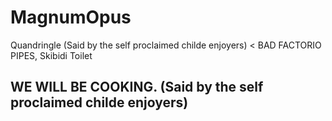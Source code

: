# MagnumOpus
 Quandringle (Said by the self proclaimed childe enjoyers)
    < BAD FACTORIO PIPES, Skibidi Toilet
## WE WILL BE COOKING. (Said by the self proclaimed childe enjoyers)
